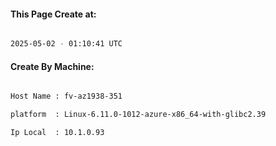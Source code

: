 
   
#### This Page Create at:

```bash

2025-05-02 - 01:10:41 UTC

```

#### Create By Machine:

```bash

Host Name : fv-az1938-351

platform  : Linux-6.11.0-1012-azure-x86_64-with-glibc2.39

Ip Local  : 10.1.0.93

```

